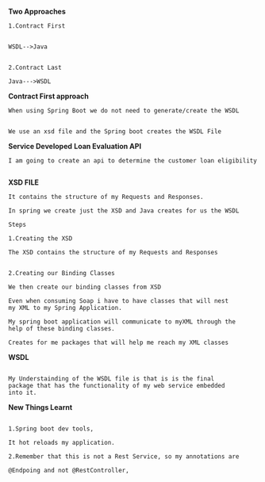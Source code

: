**Two Approaches**

```
1.Contract First


WSDL-->Java


2.Contract Last

Java--->WSDL

```

**Contract First approach**

```
When using Spring Boot we do not need to generate/create the WSDL


We use an xsd file and the Spring boot creates the WSDL File

```


**Service Developed**
**Loan Evaluation API**

```
I am going to create an api to determine the customer loan eligibility


```

**XSD FILE**

```
It contains the structure of my Requests and Responses.

In spring we create just the XSD and Java creates for us the WSDL

Steps

1.Creating the XSD

The XSD contains the structure of my Requests and Responses


2.Creating our Binding Classes

We then create our binding classes from XSD

Even when consuming Soap i have to have classes that will nest
my XML to my Spring Application.

My spring boot application will communicate to myXML through the
help of these binding classes.

Creates for me packages that will help me reach my XML classes 
```

**WSDL**

```aidl

My Understainding of the WSDL file is that is is the final
package that has the functionality of my web service embedded
into it.

```

**New Things Learnt**

```aidl

1.Spring boot dev tools,

It hot reloads my application.

2.Remember that this is not a Rest Service, so my annotations are

@Endpoing and not @RestController,


```